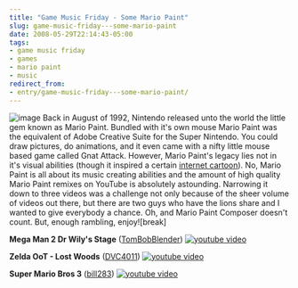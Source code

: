 ```yaml
---
title: "Game Music Friday - Some Mario Paint"
slug: game-music-friday---some-mario-paint
date: 2008-05-29T22:14:43-05:00
tags:
- game music friday
- games
- mario paint
- music
redirect_from:
- entry/game-music-friday---some-mario-paint/
---
```

![](http://www.dxprog.com/pics/gmf.png "image")
Back in August of 1992, Nintendo released unto the world the little gem known as Mario Paint. Bundled with it's own mouse Mario Paint was the equivalent of Adobe Creative Suite for the Super Nintendo. You could draw pictures, do animations, and it even came with a nifty little mouse based game called Gnat Attack. However, Mario Paint's legacy lies not in it's visual abilities (though it inspired a certain [internet cartoon](http://www.homestarrunner.com/)). No, Mario Paint is all about its music creating abilities and the amount of high quality Mario Paint remixes on YouTube is absolutely astounding. Narrowing it down to three videos was a challenge not only because of the sheer volume of videos out there, but there are two guys who have the lions share and I wanted to give everybody a chance. Oh, and Mario Paint Composer doesn't count. But, enough rambling, enjoy![break]

**Mega Man 2 Dr Wily's Stage** ([TomBobBlender](http://www.youtube.com/user/TomBobBlender))
[![youtube video](https://img.youtube.com/vi/EDWSeFvIP5s/0.jpg)](https://www.youtube.com/watch?v=EDWSeFvIP5s&youtube-thumb)

**Zelda OoT - Lost Woods** ([DVC4011](http://www.youtube.com/user/DVC4011))
[![youtube video](https://img.youtube.com/vi/l0JAPu_7A88/0.jpg)](https://www.youtube.com/watch?v=l0JAPu_7A88&youtube-thumb)

**Super Mario Bros 3** ([bill283](http://www.youtube.com/user/bill283))
[![youtube video](https://img.youtube.com/vi/o07UXkR2Bcw/0.jpg)](https://www.youtube.com/watch?v=o07UXkR2Bcw&youtube-thumb)
